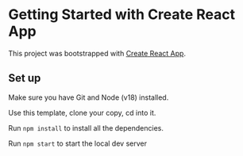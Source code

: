 # Getting Started with Create React App

This project was bootstrapped with [Create React App](https://github.com/facebook/create-react-app).

## Set up
Make sure you have Git and Node (v18) installed.

Use this template, clone your copy, cd into it.

Run ```npm install``` to install all the dependencies.

Run ```npm start``` to start the local dev server
